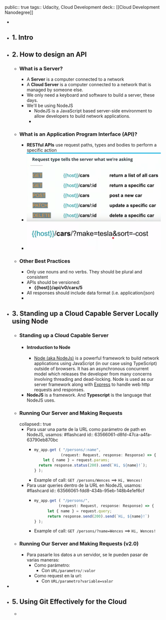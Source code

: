public:: true
tags:: Udacity, Cloud Development
deck:: [[Cloud Development Nanodegree]]

-
- ## 1. Intro
- ## 2. How to design an API
	- ### What is a Server?
		- A **Server** is a computer connected to a network
		- A **Cloud Server** is a computer connected to a network that is managed by someone else.
		- We only need a keyboard and software to build a server, these days.
		- We'll be using NodeJS
			- NodeJS is a JavaScript based server-side environment to allow developers to build network applications.
			-
	- ### What is an Application Program Interface (API)?
		- **RESTful APIs** use request paths, types and bodies to perform a specific action
		- ![image.png](../assets/image_1666345146402_0.png)
		- ![image.png](../assets/image_1675244402173_0.png)
	- ### Other Best Practices
		- Only use nouns and no verbs. They should be plural and consistent
		- APIs should be versioned:
			- **{{host}}/api/v0/cars/5**
		- All responses should include data format (i.e. application/json)
		-
- ## 3. Standing up a Cloud Capable Server Locally using Node
	- ### Standing up a Cloud Capable Server
		- #### Introduction to Node
			- [Node (aka NodeJs)](https://nodejs.org/en/) is a powerful framework to build network applications using JavaScript (in our case using TypeScript) outside of browsers. It has an asynchronous concurrent model which releases the developer from many concerns involving threading and dead-locking. Node is used as our server framework along with [Express](https://expressjs.com/) to handle web http requests and responses.
		- **NodeJS** is a framework. And **Typescript** is the language that NodeJS uses.
	- ### Running Our Server and Making Requests
	  collapsed:: true
		- Para usar una parte de la URL como parámetro de path en NodeJS, usamos: #flashcard
		  id:: 63566061-d8fd-47ca-a4fa-63790eb870bc
			- ```TypeScript
			  my_app.get ( "/persons/:name", 
			              (request: Request, response: Response) => {
			      let { name } = request.params;
			  	return response.status(200).send(`Hi, ${name}!`);
			  } );
			  ```
			- Example of call: `GET /persons/Wences` ==> `Hi, Wences!`
		- Para usar queries dentro de la URL en NodeJS, usamos: #flashcard
		  id:: 63566061-fdd8-434b-95eb-148b4e1ef6cf
			- ```TypeScript
			  my_app.get ( "/persons/",
			             (request: Request, response: Response) => {
			    	let { name } = request.query;
			    	return response.send(200).send(`Hi, ${name}!`)
			  } );
			  ```
			- Example of call: `GET /persons/?name=Wences` ==> `Hi, Wences!`
	- ### Running Our Server and Making Requests (v2.0)
		- Para pasarle los datos a un servidor, se le pueden pasar de varias maneras:
			- Como parámetro:
				- Con `URL/parametro/:valor`
			- Como request en la url:
				- Con `URL/parametro?variable=valor`
-
- ## 5. Using Git Effectively for the Cloud
	-